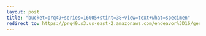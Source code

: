 ```yaml
---
layout: post
title: "bucket=prq49+series=16005+stint=38+view=text+what=specimen"
redirect_to: https://prq49.s3.us-east-2.amazonaws.com/endeavor%3D16/genomes/stage%3D0%2Bwhat%3Dgenerated/stint%3D38/series%3D16005/a%3Dgenome%2Bcriteria%3Dabundance%2Bmorph%3Dwildtype%2Bproc%3D0%2Bseries%3D16005%2Bstint%3D38%2Bthread%3D0%2Bvariation%3Dmaster%2Bext%3D.json.gz
---
```

